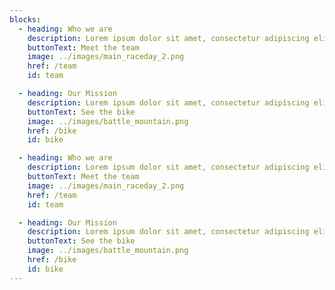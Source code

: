 ```yaml
---
blocks:
  - heading: Who we are
    description: Lorem ipsum dolor sit amet, consectetur adipiscing elit, sed do eiusmod tempor incididunt ut labore et dolore magna aliqua.
    buttonText: Meet the team
    image: ../images/main_raceday_2.png
    href: /team
    id: team

  - heading: Our Mission
    description: Lorem ipsum dolor sit amet, consectetur adipiscing elit, sed do eiusmod tempor incididunt ut labore et dolore magna aliqua.
    buttonText: See the bike
    image: ../images/battle_mountain.png
    href: /bike
    id: bike

  - heading: Who we are
    description: Lorem ipsum dolor sit amet, consectetur adipiscing elit, sed do eiusmod tempor incididunt ut labore et dolore magna aliqua.
    buttonText: Meet the team
    image: ../images/main_raceday_2.png
    href: /team
    id: team

  - heading: Our Mission
    description: Lorem ipsum dolor sit amet, consectetur adipiscing elit, sed do eiusmod tempor incididunt ut labore et dolore magna aliqua.
    buttonText: See the bike
    image: ../images/battle_mountain.png
    href: /bike
    id: bike
---
```

